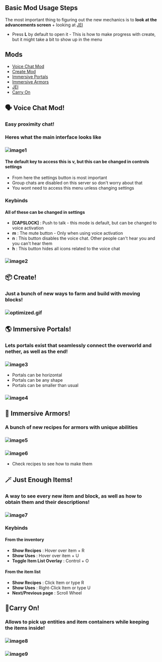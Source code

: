 ## **Basic Mod Usage Steps**
The most important thing to figuring out the new mechanics is to **look at the advancements screen** + looking at [JEI](#-just-enough-items)
- Press **L** by default to open it - This is how to make progress with create, but it might take a bit to show up in the menu

## Mods
- [Voice Chat Mod](#-voice-chat-mod)
- [Create Mod](#-create)
- [Immersive Portals](#-immersive-portals)
- [Immersive Armors](#-immersive-armors)
- [JEI](#-just-enough-items)
- [Carry On](#-carry-on)

## 🗣 Voice Chat Mod!
### Easy proximity chat!
### Heres what the main interface looks like
### ![image1](https://i.imgur.com/TCCHTl8.png)
#### The default key to access this is **v**, but this can be changed in controls settings
- From here the settings button is most important
- Group chats are disabled on this server so don't worry about that
- You wont need to access this menu unless changing settings
### Keybinds
#### All of these can be changed in settings
- **[CAPSLOCK]** : Push to talk - this mode is default, but can be changed to voice activation
- **m** : The mute button - Only when using voice activation
- **n** : This button disables the voice chat. Other people can't hear you and you can't hear them
- **h** : This button hides all icons related to the voice chat
### ![image2](https://i.imgur.com/TMyfSYU.png)

## 📦 Create!
### Just a bunch of new ways to farm and build with moving blocks!
### ![optimized.gif](https://github.com/EGirlEnthusiast/next-steps/blob/main/optimized.gif)

## 🌎 Immersive Portals!
### Lets portals exist that seamlessly connect the overworld and nether, as well as the end!
### ![image3](https://i.loli.net/2021/11/20/oRJmMSTIWCEprD3.png)
- Portals can be horizontal
- Portals can be any shape
- Portals can be smaller than usual
### ![image4](https://i.loli.net/2021/11/20/QrFmWA3lOjk7f2N.png)

## 🥷 Immersive Armors!
### A bunch of new recipes for armors with unique abilities
### ![image5](https://i.postimg.cc/YqbX8fpT/image.png)
### ![image6](https://i.postimg.cc/8kwBVpq6/image.png)
- Check recipes to see how to make them

## 🪄 Just Enough Items!
### A way to see every new item and block, as well as how to obtain them and their descriptions!
### ![image7](https://i.postimg.cc/xdHhsJpH/image.png)
### Keybinds
#### From the inventory
- **Show Recipes** : Hover over item + R
- **Show Uses** : Hover over item + U
- **Toggle Item List Overlay** : Control + O
#### From the item list
- **Show Recipes** : Click Item or type R
- **Show Uses** : Right-Click Item or type U
- **Next/Previous page** : Scroll Wheel

## 🎁Carry On!
### Allows to pick up entities and item containers while keeping the items inside!
### ![image8](https://github.com/EGirlEnthusiast/next-steps/blob/main/carryondemo2.gif)
### ![image9]()
